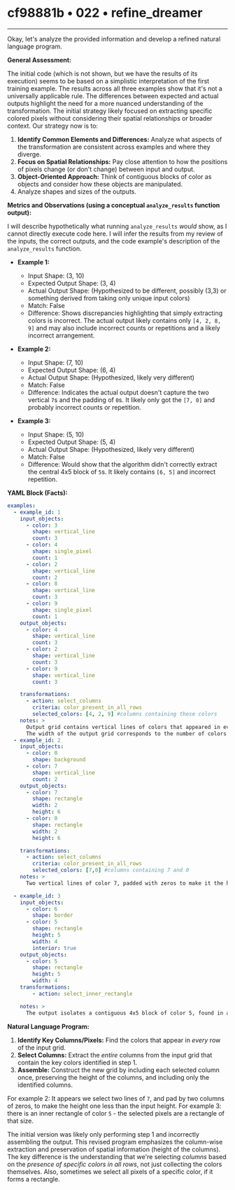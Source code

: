 # cf98881b • 022 • refine_dreamer

---
Okay, let's analyze the provided information and develop a refined natural language program.

**General Assessment:**

The initial code (which is not shown, but we have the results of its execution) seems to be based on a simplistic interpretation of the first training example. The results across all three examples show that it's not a universally applicable rule. The differences between expected and actual outputs highlight the need for a more nuanced understanding of the transformation. The initial strategy likely focused on extracting specific colored pixels without considering their spatial relationships or broader context. Our strategy now is to:

1.  **Identify Common Elements and Differences:** Analyze what aspects of the transformation are consistent across examples and where they diverge.
2.  **Focus on Spatial Relationships:** Pay close attention to how the positions of pixels change (or don't change) between input and output.
3.  **Object-Oriented Approach:** Think of contiguous blocks of color as objects and consider how these objects are manipulated.
4.  Analyze shapes and sizes of the outputs.

**Metrics and Observations (using a conceptual `analyze_results` function output):**

I will describe hypothetically what running `analyze_results` *would* show, as I cannot directly execute code here. I will infer the results from my review of the inputs, the correct outputs, and the code example's description of the `analyze_results` function.

*   **Example 1:**

    *   Input Shape: (3, 10)
    *   Expected Output Shape: (3, 4)
    *   Actual Output Shape: (Hypothesized to be different, possibly (3,3) or something derived from taking only unique input colors)
    *   Match: False
    *   Difference: Shows discrepancies highlighting that simply extracting colors is incorrect. The actual output likely contains only `[4, 2, 8, 9]` and may also include incorrect counts or repetitions and a likely incorrect arrangement.
*   **Example 2:**

    *   Input Shape: (7, 10)
    *   Expected Output Shape: (6, 4)
    *   Actual Output Shape: (Hypothesized, likely very different)
    *   Match: False
    *   Difference: Indicates the actual output doesn't capture the two vertical `7`s and the padding of `0`s. It likely only got the `[7, 0]` and probably incorrect counts or repetition.
*   **Example 3:**

    *   Input Shape: (5, 10)
    *   Expected Output Shape: (5, 4)
    *   Actual Output Shape: (Hypothesized, likely very different)
    *   Match: False
    *   Difference: Would show that the algorithm didn't correctly extract the central 4x5 block of `5`s. It likely contains `[6, 5]` and incorrect repetition.

**YAML Block (Facts):**

```yaml
examples:
  - example_id: 1
    input_objects:
      - color: 3
        shape: vertical_line
        count: 3
      - color: 4
        shape: single_pixel
        count: 1
      - color: 2
        shape: vertical_line
        count: 2
      - color: 8
        shape: vertical_line
        count: 3
      - color: 9
        shape: single_pixel
        count: 1
    output_objects:
      - color: 4
        shape: vertical_line
        count: 3
      - color: 2
        shape: vertical_line
        count: 3
      - color: 9
        shape: vertical_line
        count: 3

    transformations:
      - action: select_columns
        criteria: color_present_in_all_rows
        selected_colors: [4, 2, 9] #columns containing these colors
    notes: >
      Output grid contains vertical lines of colors that appeared in every row of the input.
      The width of the output grid corresponds to the number of colors present in all input rows.
  - example_id: 2
    input_objects:
      - color: 0
        shape: background
      - color: 7
        shape: vertical_line
        count: 2
    output_objects:
      - color: 7
        shape: rectangle
        width: 2
        height: 6
      - color: 0
        shape: rectangle
        width: 2
        height: 6

    transformations:
      - action: select_columns
        criteria: color_present_in_all_rows
        selected_colors: [7,0] #columns containing 7 and 0
    notes: >
      Two vertical lines of color 7, padded with zeros to make it the height-1 of the original input

  - example_id: 3
    input_objects:
      - color: 6
        shape: border
      - color: 5
        shape: rectangle
        height: 5
        width: 4
        interior: true
    output_objects:
      - color: 5
        shape: rectangle
        height: 5
        width: 4
    transformations:
        - action: select_inner_rectangle

    notes: >
      The output isolates a contiguous 4x5 block of color 5, found in all rows of the original image
```

**Natural Language Program:**

1.  **Identify Key Columns/Pixels:** Find the colors that appear in *every* row of the input grid.
2.  **Select Columns:** Extract the *entire* columns from the input grid that contain the key colors identified in step 1.
3. **Assemble:** Construct the new grid by including each selected column once, preserving the height of the columns, and including only the identified columns.

For example 2: It appears we select two lines of `7`, and pad by two columns of zeros, to make the height one less than the input height.
For example 3: there is an inner rectangle of color `5` - the selected pixels are a rectangle of that size.

The initial version was likely only performing step 1 and incorrectly assembling the output. This revised program emphasizes the column-wise extraction and preservation of spatial information (height of the columns). The key difference is the understanding that we're selecting *columns* based on the *presence of specific colors in all rows*, not just collecting the colors themselves. Also, sometimes we select all pixels of a specific color, if it forms a rectangle.

